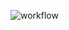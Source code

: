 ![workflow](https://github.com/ShineHponeMyat-Honours-Project/sem/actions/workflows/main.yml/badge.svg)
